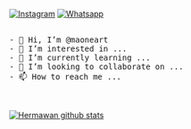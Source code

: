 <p dir="auto">
<a href="https://www.instagram.com/Maone_art" rel="nofollow">
<img src="https://camo.githubusercontent.com/b091cb88e26295fdc73b1f1f91d812216757930cb4d60f7951a07deff2a53fd5/68747470733a2f2f696d672e736869656c64732e696f2f62616467652f496e7374616772616d2d2532334534343035462e7376673f267374796c653d666c61742d737175617265266c6f676f3d696e7374616772616d266c6f676f436f6c6f723d7768697465" alt="Instagram" data-canonical-src="https://img.shields.io/badge/Instagram-%23E4405F.svg?&amp;style=flat-square&amp;logo=instagram&amp;logoColor=white" style="max-width: 100%;"></a>
<a href="https://wa.me/6282122365620" rel="nofollow"><img src="https://camo.githubusercontent.com/293ce7304d70c62550c1562b4f7c1c735e9366826a510a5708f849f86a010d32/68747470733a2f2f696d672e736869656c64732e696f2f62616467652f57686174736170702d253830383038302e7376673f267374796c653d666c61742d737175617265266c6f676f3d5768617473617070266c6f676f436f6c6f723d7768697465" alt="Whatsapp" data-canonical-src="https://img.shields.io/badge/Whatsapp-%808080.svg?&amp;style=flat-square&amp;logo=Whatsapp&amp;logoColor=white" style="max-width: 100%;"></a>
</p>


<pre><span>
- 👋 Hi, I’m @maoneart
- 👀 I’m interested in ...
- 🌱 I’m currently learning ...
- 💞️ I’m looking to collaborate on ...
- 📫 How to reach me ...

<!---
maoneart/maoneart is a ✨ special ✨ repository because its `README.md` (this file) appears on your GitHub profile.
You can click the Preview link to take a look at your changes.
--->
</span></pre>
<p align="left">
  <a href="https://github.com/maoneart"><img src="https://github-readme-stats.vercel.app/api?username=maoneart&hide_border=true&show_icons=true" alt="Hermawan github stats"></a>
</p>
